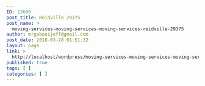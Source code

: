 ```yaml
---
ID: 12690
post_title: Reidville 29375
post_name: >
  moving-services-moving-services-moving-services-reidville-29375
author: mrgabonijeff@gmail.com
post_date: 2018-03-28 01:51:32
layout: page
link: >
  http://localhost/wordpress/moving-services-moving-services-moving-services-reidville-29375/
published: true
tags: [ ]
categories: [ ]
---
```

